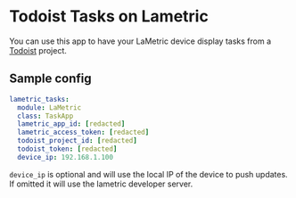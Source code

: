 # Todoist Tasks on Lametric

You can use this app to have your LaMetric device display tasks from a [Todoist](https://todoist.com/) project.

## Sample config

```yaml
lametric_tasks:
  module: LaMetric
  class: TaskApp
  lametric_app_id: [redacted]
  lametric_access_token: [redacted]
  todoist_project_id: [redacted]
  todoist_token: [redacted]
  device_ip: 192.168.1.100
```

`device_ip` is optional and will use the local IP of the device to push updates. If omitted it will use the lametric developer server.
